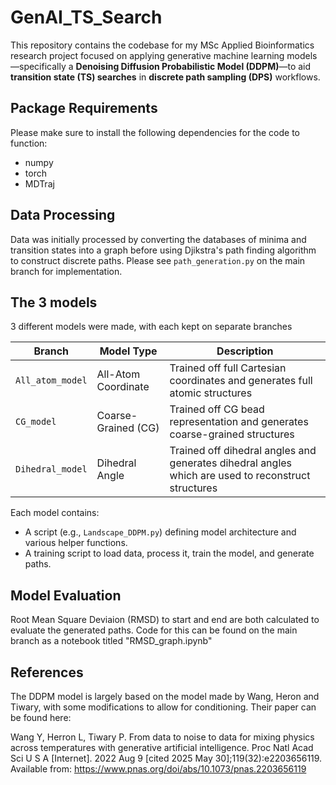 # GenAI_TS_Search
This repository contains the codebase for my MSc Applied Bioinformatics research project focused on applying generative machine learning models—specifically a **Denoising Diffusion Probabilistic Model (DDPM)**—to aid **transition state (TS) searches** in **discrete path sampling (DPS)** workflows.

## Package Requirements
Please make sure to install the following dependencies for the code to function:
- numpy
- torch
- MDTraj

## Data Processing

Data was initially processed by converting the databases of minima and transition states into a graph before using Djikstra's path finding algorithm to construct discrete paths. Please see `path_generation.py` on the main branch for implementation.

## The 3 models
3 different models were made, with each kept on separate branches

| Branch            | Model Type            | Description                                 |
|-------------------|------------------------|--------------------------------------------|
| `All_atom_model`  | All-Atom Coordinate    | Trained off full Cartesian coordinates and generates full atomic structures            |
| `CG_model`        | Coarse-Grained (CG)    | Trained off CG bead representation and generates coarse-grained structures                |
| `Dihedral_model`  | Dihedral Angle         | Trained off dihedral angles and generates dihedral angles which are used to reconstruct structures    |

Each model contains:
- A script (e.g., `Landscape_DDPM.py`) defining model architecture and various helper functions.
- A training script to load data, process it, train the model, and generate paths.

## Model Evaluation

Root Mean Square Deviaion (RMSD) to start and end are both calculated to evaluate the generated paths. Code for this can be found on the main branch as a notebook titled "RMSD_graph.ipynb"

## References
The DDPM model is largely based on the model made by Wang, Heron and Tiwary, with some modifications to allow for conditioning. Their paper can be found here:

Wang Y, Herron L, Tiwary P. From data to noise to data for mixing physics across temperatures with generative artificial intelligence. Proc Natl Acad Sci U S A [Internet]. 2022 Aug 9 [cited 2025 May 30];119(32):e2203656119. Available from: https://www.pnas.org/doi/abs/10.1073/pnas.2203656119
